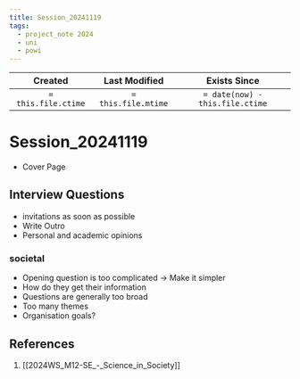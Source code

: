 ```yaml
---
title: Session_20241119
tags:
  - project_note 2024
  - uni
  - powi
---
```

|     Created      |  Last Modified   |       Exists Since        |
|:----------------:|:----------------:|:----------------:|
| `= this.file.ctime` | `= this.file.mtime` | `= date(now) - this.file.ctime`|

# Session_20241119

- Cover Page

## Interview Questions
- invitations as soon as possible
- Write Outro
- Personal and academic opinions

### societal
- Opening question is too complicated -> Make it simpler
- How do they get their information
- Questions are generally too broad
- Too many themes
- Organisation goals?

## References
1. [[2024WS_M12-SE_-_Science_in_Society]]